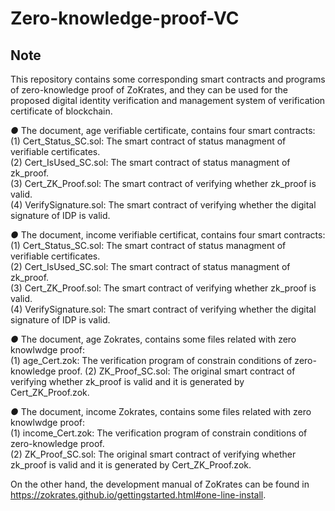 # Zero-knowledge-proof-VC
## Note
This repository contains some corresponding smart contracts and programs of zero-knowledge proof of ZoKrates, and they can be used for the proposed digital identity verification and management system of verification certificate of blockchain.

***●***  The document, age verifiable certificate, contains four smart contracts:    
           (1) Cert_Status_SC.sol:  The smart contract of status managment of verifiable certificates.    
           (2) Cert_IsUsed_SC.sol:  The smart contract of status managment of zk_proof.  
           (3) Cert_ZK_Proof.sol:   The smart contract of verifying whether zk_proof is valid.  
           (4) VerifySignature.sol: The smart contract of verifying whether the digital signature of IDP is valid.  

***●***  The document, income verifiable certificat, contains four smart contracts:    
           (1) Cert_Status_SC.sol:  The smart contract of status managment of verifiable certificates.    
           (2) Cert_IsUsed_SC.sol:  The smart contract of status managment of zk_proof.  
           (3) Cert_ZK_Proof.sol:   The smart contract of verifying whether zk_proof is valid.  
           (4) VerifySignature.sol: The smart contract of verifying whether the digital signature of IDP is valid. 

***●***  The document, age Zokrates, contains some files related with zero knowlwdge proof:   
           (1) age_Cert.zok: The verification program of constrain conditions of zero-knowledge proof.
           (2) ZK_Proof_SC.sol: The original smart contract of verifying whether zk_proof is valid and it is generated by Cert_ZK_Proof.zok.   

***●***  The document, income Zokrates, contains some files related with zero knowlwdge proof:   
           (1) income_Cert.zok: The verification program of constrain conditions of zero-knowledge proof.  
           (2) ZK_Proof_SC.sol: The original smart contract of verifying whether zk_proof is valid and it is generated by Cert_ZK_Proof.zok.   
  
 On the other hand, the development manual of ZoKrates can be found in https://zokrates.github.io/gettingstarted.html#one-line-install.
